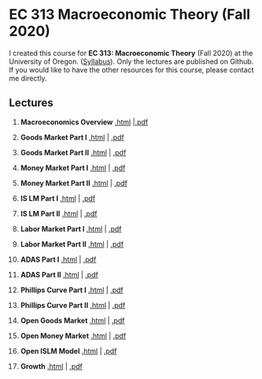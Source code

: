# EC 313 Macroeconomic Theory (Fall 2020)

I created this course for **EC 313: Macroeconomic Theory** (Fall 2020) at the University of Oregon. ([Syllabus](https://rawcdn.githack.com/jungangl/EC313-Macroeconomic-Theory/0311c2f789cb1331799d63be3bd5ed9258affea5/Syllabus/Syllabus313.pdf)). Only the lectures are published on Github. If you would like to have the other resources for this course, please contact me directly.

## Lectures

1. **Macroeconomics Overview** [.html](https://rawcdn.githack.com/jungangl/EC313-Macroeconomic-Theory/0311c2f789cb1331799d63be3bd5ed9258affea5/Lectures/Lecture01_Overview/01_intro_overview.html#1) |[.pdf](https://rawcdn.githack.com/jungangl/EC313-Macroeconomic-Theory/0311c2f789cb1331799d63be3bd5ed9258affea5/Lectures/Lecture01_Overview/01_intro_overview.pdf)

2. **Goods Market Part I** [.html](https://raw.githack.com/jungangl/EC313-Macroeconomic-Theory/master/Lectures/Lecture02_GoodsMarket_Part1/02_goodsmarket_part1.html) | [.pdf](https://raw.githack.com/jungangl/EC313-Macroeconomic-Theory/master/Lectures/Lecture02_GoodsMarket_Part1/02_goodsmarket_part1.pdf)

3. **Goods Market Part II**  [.html](https://raw.githack.com/jungangl/EC313-Macroeconomic-Theory/master/Lectures/Lecture03_GoodsMarket_Part2/03_goodsmarket_part2.html) | [.pdf](https://raw.githack.com/jungangl/EC313-Macroeconomic-Theory/master/Lectures/Lecture02_GoodsMarket_Part1/02_goodsmarket_part1.pdf)

4. **Money Market Part I**  [.html](https://raw.githack.com/jungangl/EC313-Macroeconomic-Theory/master/Lectures/Lecture04_MoneyMarket_Part1/04_moneymarket_part1.html) | [.pdf](https://raw.githack.com/jungangl/EC313-Macroeconomic-Theory/master/Lectures/Lecture04_MoneyMarket_Part1/04_moneymarket_part1.pdf)

5. **Money Market Part II**  [.html](https://raw.githack.com/jungangl/EC313-Macroeconomic-Theory/master/Lectures/Lecture05_MoneyMarket_Part2/05_moneymarket_part2.html) | [.pdf](https://raw.githack.com/jungangl/EC313-Macroeconomic-Theory/master/Lectures/Lecture05_MoneyMarket_Part2/05_moneymarket_part2.pdf)

6. **IS LM Part I**  [.html](https://raw.githack.com/jungangl/EC313-Macroeconomic-Theory/master/Lectures/Lecture06_ISLM_Part1/06_ISLM_part1.html) | [.pdf](https://raw.githack.com/jungangl/EC313-Macroeconomic-Theory/master/Lectures/Lecture06_ISLM_Part1/06_ISLM_part1.pdf)

7. **IS LM Part II**  [.html](https://raw.githack.com/jungangl/EC313-Macroeconomic-Theory/master/Lectures/Lecture07_ISLM_Part2/07_ISLM_part2.html) | [.pdf](https://raw.githack.com/jungangl/EC313-Macroeconomic-Theory/master/Lectures/Lecture07_ISLM_Part2/07_ISLM_part2.pdf)

8. **Labor Market Part I**  [.html](https://raw.githack.com/jungangl/EC313-Macroeconomic-Theory/master/Lectures/Lecture08_LaborMarket_Part1/08_labormarket_part1.html) | [.pdf](https://raw.githack.com/jungangl/EC313-Macroeconomic-Theory/master/Lectures/Lecture08_LaborMarket_Part1/08_labormarket_part1.pdf)

9. **Labor Market Part II**  [.html](https://raw.githack.com/jungangl/EC313-Macroeconomic-Theory/master/Lectures/Lecture09_LaborMarket_Part2/09_labormarket_part2.html) | [.pdf](https://raw.githack.com/jungangl/EC313-Macroeconomic-Theory/master/Lectures/Lecture09_LaborMarket_Part2/09_labormarket_part2.pdf)

10. **ADAS Part I**  [.html](https://raw.githack.com/jungangl/EC313-Macroeconomic-Theory/master/Lectures/Lecture11_ASAD_Part1/11_ASAD_part1.html) | [.pdf](https://raw.githack.com/jungangl/EC313-Macroeconomic-Theory/master/Lectures/Lecture11_ASAD_Part1/11_ASAD_part1.pdf)

11. **ADAS Part II**  [.html](https://raw.githack.com/jungangl/EC313-Macroeconomic-Theory/master/Lectures/Lecture12_ASAD_Part2/12_ASAD_part2.html) | [.pdf](https://raw.githack.com/jungangl/EC313-Macroeconomic-Theory/master/Lectures/Lecture12_ASAD_Part2/12_ASAD_part2.pdf)

12. **Phillips Curve Part I**  [.html](https://raw.githack.com/jungangl/EC313-Macroeconomic-Theory/master/Lectures/Lecture13_PhillipsCurve_Part1/13_phillips_curve_part1.html) | [.pdf](https://raw.githack.com/jungangl/EC313-Macroeconomic-Theory/master/Lectures/Lecture13_PhillipsCurve_Part1/13_phillips_curve_part1.pdf)

13. **Phillips Curve Part II**  [.html](https://raw.githack.com/jungangl/EC313-Macroeconomic-Theory/master/Lectures/Lecture14_PhillipsCurve_Part2/14_phillips_curve_part2.html) | [.pdf](https://raw.githack.com/jungangl/EC313-Macroeconomic-Theory/master/Lectures/Lecture14_PhillipsCurve_Part2/14_phillips_curve_part2.pdf)

14. **Open Goods Market**  [.html](https://raw.githack.com/jungangl/EC313-Macroeconomic-Theory/master/Lectures/Lecture15_Openness_GoodsMarket/15_openness_goodsmarket.html) | [.pdf](https://raw.githack.com/jungangl/EC313-Macroeconomic-Theory/master/Lectures/Lecture15_Openness_GoodsMarket/15_openness_goodsmarket.pdf)

15. **Open Money Market**  [.html](https://raw.githack.com/jungangl/EC313-Macroeconomic-Theory/master/Lectures/Lecture16_Openness_MoneyMarket/16_openness_moneymarket.html) | [.pdf](https://raw.githack.com/jungangl/EC313-Macroeconomic-Theory/master/Lectures/Lecture16_Openness_MoneyMarket/16_openness_moneymarket.pdf)

16. **Open ISLM Model**  [.html](https://raw.githack.com/jungangl/EC313-Macroeconomic-Theory/master/Lectures/Lecture17_Openness_ISLM/17_openness_ISLM.pdf) | [.pdf](https://raw.githack.com/jungangl/EC313-Macroeconomic-Theory/master/Lectures/Lecture17_Openness_ISLM/17_openness_ISLM.pdf)

17. **Growth**  [.html](https://raw.githack.com/jungangl/EC313-Macroeconomic-Theory/master/Lectures/Lecture18_Growth/18_growth.rmd) | [.pdf](https://raw.githack.com/jungangl/EC313-Macroeconomic-Theory/master/Lectures/Lecture18_Growth/18_growth.pdf)

